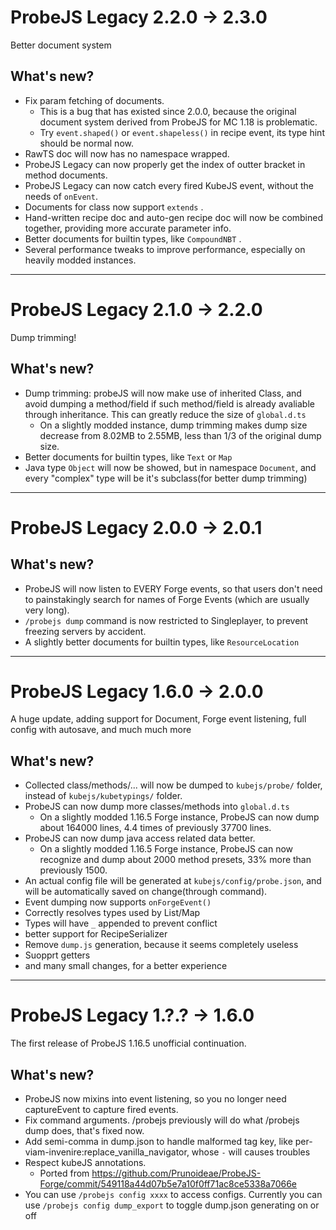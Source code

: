 # ProbeJS Legacy 2.2.0 -> 2.3.0

Better document system

## What's new?

-   Fix param fetching of documents.
    -   This is a bug that has existed since 2.0.0, because the original document system derived from ProbeJS for MC 1.18 is problematic.
    -   Try `event.shaped()` or `event.shapeless()` in recipe event, its type hint should be normal now.
-   RawTS doc will now has no namespace wrapped. 
-   ProbeJS Legacy can now properly get the index of outter bracket in method documents.
-   ProbeJS Legacy can now catch every fired KubeJS event, without the needs of `onEvent`.
-   Documents for class now support `extends` . 
-   Hand-written recipe doc and auto-gen recipe doc will now be combined together, providing more accurate parameter info.
-   Better documents for builtin types, like `CompoundNBT` . 
-   Several performance tweaks to improve performance, especially on heavily modded instances. 

---

# ProbeJS Legacy 2.1.0 -> 2.2.0

Dump trimming!

## What's new?

-   Dump trimming: probeJS will now make use of inherited Class, and avoid dumping a method/field if such method/field is already avaliable through inheritance. This can greatly reduce the size of `global.d.ts`
    -   On a slightly modded instance, dump trimming makes dump size decrease from 8.02MB to 2.55MB, less than 1/3 of the original dump size.
-   Better documents for builtin types, like `Text` or `Map`
-   Java type `Object` will now be showed, but in namespace `Document`, and every "complex" type will be it's subclass(for better dump trimming)

---

# ProbeJS Legacy 2.0.0 -> 2.0.1

## What's new?

-   ProbeJS will now listen to EVERY Forge events, so that users don't need to painstakingly search for names of Forge Events (which are usually very long).
-   `/probejs dump` command is now restricted to Singleplayer, to prevent freezing servers by accident.
-   A slightly better documents for builtin types, like `ResourceLocation`

---

# ProbeJS Legacy 1.6.0 -> 2.0.0

A huge update, adding support for Document, Forge event listening, full config with autosave, and much much more

## What's new?

-   Collected class/methods/... will now be dumped to `kubejs/probe/` folder, instead of `kubejs/kubetypings/` folder.
-   ProbeJS can now dump more classes/methods into `global.d.ts`
    -   On a slightly modded 1.16.5 Forge instance, ProbeJS can now dump about 164000 lines, 4.4 times of previously 37700 lines.
-   ProbeJS can now dump java access related data better.
    -   On a slightly modded 1.16.5 Forge instance, ProbeJS can now recognize and dump about 2000 method presets, 33% more than previously 1500.
-   An actual config file will be generated at `kubejs/config/probe.json`, and will be automatically saved on change(through command).
-   Event dumping now supports `onForgeEvent()`
-   Correctly resolves types used by List/Map
-   Types will have `_` appended to prevent conflict
-   better support for RecipeSerializer
-   Remove `dump.js` generation, because it seems completely useless
-   Suopprt getters
-   and many small changes, for a better experience

---

# ProbeJS Legacy 1.?.? -> 1.6.0

The first release of ProbeJS 1.16.5 unofficial continuation.

## What's new?

-   ProbeJS now mixins into event listening, so you no longer need captureEvent to capture fired events.
-   Fix command arguments. /probejs previously will do what /probejs dump does, that's fixed now.
-   Add semi-comma in dump.json to handle malformed tag key, like per-viam-invenire:replace_vanilla_navigator, whose `-` will causes troubles
-   Respect kubeJS annotations.
    -   Ported from https://github.com/Prunoideae/ProbeJS-Forge/commit/549118a44d07b5e7a10f0ff71ac8ce5338a7066e
-   You can use `/probejs config xxxx` to access configs. Currently you can use `/probejs config dump_export` to toggle dump.json generating on or off
